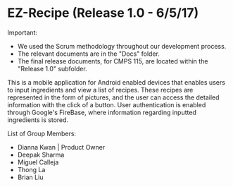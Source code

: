 # EZ-Recipe (Release 1.0 - 6/5/17)

Important: 
- We used the Scrum methodology throughout our development process.
- The relevant documents are in the "Docs" folder. 
- The final release documents, for CMPS 115, are located within the "Release 1.0" subfolder.

This is a mobile application for Android enabled devices that enables users to input ingredients and view a list of recipes.
These recipes are represented in the form of pictures, and the user can access the detailed information with the click of a button.
User authentication is enabled through Google's FireBase, where information regarding inputted ingredients is stored.

List of Group Members:
- Dianna Kwan | Product Owner
- Deepak Sharma
- Miguel Calleja
- Thong La
- Brian Liu

